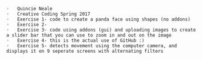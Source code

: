 	◦	Quincie Neale
	◦	Creative Coding Spring 2017
	◦	Exercise 1- code to create a panda face using shapes (no addons)
	◦	Exercise 2-
	◦	Exercise 3- code using addons (gui) and uploading images to create a slider bar that you can use to zoom in and out on the image
	◦	Exercise 4- this is the actual use of GitHub :)
	◦	Exercise 5- detects movement using the computer camera, and displays it on 9 seperate screens with alternating filters
